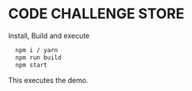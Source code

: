 CODE CHALLENGE STORE
=====================

Install, Build and execute

```sh
  npm i / yarn
  npm run build
  npm start
```

This executes the demo.
